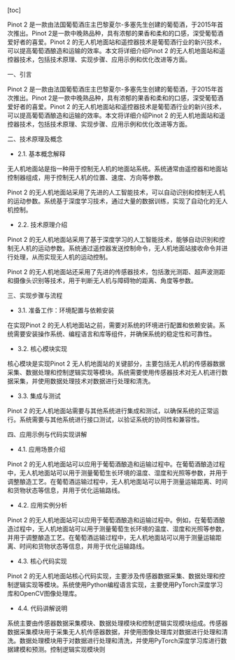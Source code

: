 
[toc]                    
                
                
Pinot 2 是一款由法国葡萄酒庄主巴黎夏尔-多塞先生创建的葡萄酒，于2015年首次推出。Pinot 2是一款中晚熟品种，具有浓郁的果香和柔和的口感，深受葡萄酒爱好者的喜爱。Pinot 2 的无人机地面站和遥控器技术是葡萄酒行业的新兴技术，可以提高葡萄酒酿造和运输的效率。本文将详细介绍Pinot 2 的无人机地面站和遥控器技术，包括技术原理、实现步骤、应用示例和优化改进等方面。

一、引言

Pinot 2 是一款由法国葡萄酒庄主巴黎夏尔-多塞先生创建的葡萄酒，于2015年首次推出。Pinot 2是一款中晚熟品种，具有浓郁的果香和柔和的口感，深受葡萄酒爱好者的喜爱。Pinot 2 的无人机地面站和遥控器技术是葡萄酒行业的新兴技术，可以提高葡萄酒酿造和运输的效率。本文将详细介绍Pinot 2 的无人机地面站和遥控器技术，包括技术原理、实现步骤、应用示例和优化改进等方面。

二、技术原理及概念

- 2.1. 基本概念解释

无人机地面站是指一种用于控制无人机的地面站系统。系统通常由遥控器和地面站控制器组成，用于控制无人机的位置、速度、方向等参数。

Pinot 2 的无人机地面站采用了先进的人工智能技术，可以自动识别和控制无人机的运动参数。系统基于深度学习技术，通过大量的数据训练，实现了自动化的无人机控制。

- 2.2. 技术原理介绍

Pinot 2 的无人机地面站采用了基于深度学习的人工智能技术，能够自动识别和控制无人机的运动参数。系统通过遥控器发送控制命令，无人机地面站接收命令并进行处理，从而实现无人机的运动控制。

Pinot 2 的无人机地面站还采用了先进的传感器技术，包括激光测距、超声波测距和摄像头识别等技术，用于判断无人机与障碍物的距离、角度等参数。

三、实现步骤与流程

- 3.1. 准备工作：环境配置与依赖安装

在实现Pinot 2 的无人机地面站之前，需要对系统的环境进行配置和依赖安装。系统需要安装操作系统、编程语言和库等组件，并确保系统的稳定性和可靠性。

- 3.2. 核心模块实现

核心模块是实现Pinot 2 无人机地面站的关键部分，主要包括无人机的传感器数据采集、数据处理和控制逻辑实现等模块。系统需要使用传感器技术对无人机进行数据采集，并使用数据处理技术对数据进行处理和清洗。

- 3.3. 集成与测试

Pinot 2 的无人机地面站需要与其他系统进行集成和测试，以确保系统的正常运行。系统需要与其他系统进行接口测试，以验证系统的协同性和兼容性。

四、应用示例与代码实现讲解

- 4.1. 应用场景介绍

Pinot 2 的无人机地面站可以应用于葡萄酒酿造和运输过程中。在葡萄酒酿造过程中，无人机地面站可以用于测量葡萄生长环境的温度、湿度和光照等参数，并用于调整酿造工艺。在葡萄酒运输过程中，无人机地面站可以用于测量运输距离、时间和货物状态等信息，并用于优化运输路线。

- 4.2. 应用实例分析

Pinot 2 的无人机地面站可以应用于葡萄酒酿造和运输过程中。例如，在葡萄酒酿造过程中，无人机地面站可以用于测量葡萄生长环境的温度、湿度和光照等参数，并用于调整酿造工艺。在葡萄酒运输过程中，无人机地面站可以用于测量运输距离、时间和货物状态等信息，并用于优化运输路线。

- 4.3. 核心代码实现

Pinot 2 的无人机地面站核心代码实现，主要涉及传感器数据采集、数据处理和控制逻辑实现等模块。系统使用Python编程语言实现，主要使用PyTorch深度学习库和OpenCV图像处理库。

- 4.4. 代码讲解说明

系统主要由传感器数据采集模块、数据处理模块和控制逻辑实现模块组成。传感器数据采集模块用于采集无人机传感器数据，并使用图像处理库对数据进行处理和清洗。数据处理模块用于对数据进行处理和清洗，并使用PyTorch深度学习库进行数据建模和预测。控制逻辑实现模块则


